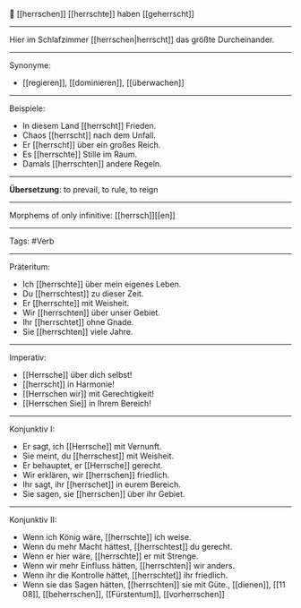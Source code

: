 👑 [[herrschen]]
[[herrschte]]
haben [[geherrscht]]

---
Hier im Schlafzimmer [[herrschen|herrscht]] das größte Durcheinander. 

---

Synonyme:
- [[regieren]], [[dominieren]], [[überwachen]]

---

Beispiele:

- In diesem Land [[herrscht]] Frieden.
- Chaos [[herrscht]] nach dem Unfall.
- Er [[herrscht]] über ein großes Reich.
- Es [[herrschte]] Stille im Raum.
- Damals [[herrschten]] andere Regeln.

---
**Übersetzung**: to prevail, to rule, to reign

---

Morphems of only infinitive:
[[herrsch]][[en]]

---
Tags:
#Verb

---

Präteritum:

- Ich [[herrschte]] über mein eigenes Leben.
- Du [[herrschtest]] zu dieser Zeit.
- Er [[herrschte]] mit Weisheit.
- Wir [[herrschten]] über unser Gebiet.
- Ihr [[herrschtet]] ohne Gnade.
- Sie [[herrschten]] viele Jahre.

---

Imperativ:

- [[Herrsche]] über dich selbst!
- [[herrscht]] in Harmonie!
- [[Herrschen wir]] mit Gerechtigkeit!
- [[Herrschen Sie]] in Ihrem Bereich!

---

Konjunktiv I:

- Er sagt, ich [[Herrsche]] mit Vernunft.
- Sie meint, du [[herrschest]] mit Weisheit.
- Er behauptet, er [[Herrsche]] gerecht.
- Wir erklären, wir [[herrschen]] friedlich.
- Ihr sagt, ihr [[herrschet]] in eurem Bereich.
- Sie sagen, sie [[herrschen]] über ihr Gebiet.

---

Konjunktiv II:

- Wenn ich König wäre, [[herrschte]] ich weise.
- Wenn du mehr Macht hättest, [[herrschtest]] du gerecht.
- Wenn er hier wäre, [[herrschte]] er mit Strenge.
- Wenn wir mehr Einfluss hätten, [[herrschten]] wir anders.
- Wenn ihr die Kontrolle hättet, [[herrschtet]] ihr friedlich.
- Wenn sie das Sagen hätten, [[herrschten]] sie mit Güte., [[dienen]], [[11 08]], [[beherrschen]], [[Fürstentum]], [[vorherrschen]]
